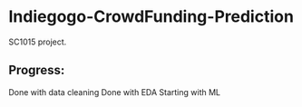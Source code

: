 # Indiegogo-CrowdFunding-Prediction

SC1015 project.

Progress:
----------
Done with data cleaning
Done with EDA
Starting with ML